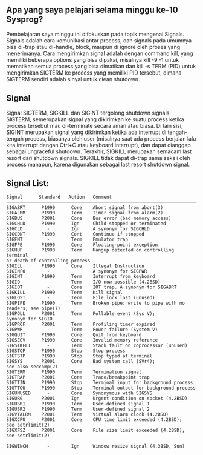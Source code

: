 ## Apa yang saya pelajari selama minggu ke-10 Sysprog?
Pembelajaran saya minggu ini difokuskan pada topik mengenai Signals. Signals adalah cara komunikasi antar process, dan signals pada umumnya bisa di-trap atau di-handle, block, maupun di ignore oleh proses yang menerimanya. Cara mengirimkan signal adalah dengan command kill, yang memiliki beberapa options yang bisa dipakai, misalnya kill -9 -1 untuk mematikan semua process yang bisa dimatikan dan kill -s TERM (PID) untuk mengirimkan SIGTERM ke process yang memiliki PID tersebut, dimana SIGTERM sendiri adalah sinyal untuk clean shutdown.

## Signal
Signal SIGTERM, SIGKILL dan SIGINT tergolong shutdown signals. SIGTERM, semerupakan signal yang dikirimkan ke suatu process ketika process tersebut mau di-terminate secara aman atau biasa. Di lain sisi, SIGINT merupakan signal yang dikirimkan ketika ada interrupt di tengah-tengah process, biasanya oleh user (misalnya saat ada process berjalan lalu kita interrupt dengan Ctrl+C atau keyboard interrupt), dan dapat dianggap sebagai ungraceful shutdown. Terakhir, SIGKILL merupakan semacam last resort dari shutdown signals. SIGKILL tidak dapat di-trap sama sekali oleh process manapun, karena digunakan sebagai last resort shutdown signal. 

## Signal List:

```
Signal      Standard   Action   Comment
────────────────────────────────────────────────────────────────────────
SIGABRT      P1990      Core    Abort signal from abort(3)
SIGALRM      P1990      Term    Timer signal from alarm(2)
SIGBUS       P2001      Core    Bus error (bad memory access)
SIGCHLD      P1990      Ign     Child stopped or terminated
SIGCLD         -        Ign     A synonym for SIGCHLD
SIGCONT      P1990      Cont    Continue if stopped
SIGEMT         -        Term    Emulator trap
SIGFPE       P1990      Core    Floating-point exception
SIGHUP       P1990      Term    Hangup detected on controlling terminal
or death of controlling process
SIGILL       P1990      Core    Illegal Instruction
SIGINFO        -                A synonym for SIGPWR
SIGINT       P1990      Term    Interrupt from keyboard
SIGIO          -        Term    I/O now possible (4.2BSD)
SIGIOT         -        Core    IOT trap. A synonym for SIGABRT
SIGKILL      P1990      Term    Kill signal
SIGLOST        -        Term    File lock lost (unused)
SIGPIPE      P1990      Term    Broken pipe: write to pipe with no
readers; see pipe(7)
SIGPOLL      P2001      Term    Pollable event (Sys V);
synonym for SIGIO
SIGPROF      P2001      Term    Profiling timer expired
SIGPWR         -        Term    Power failure (System V)
SIGQUIT      P1990      Core    Quit from keyboard
SIGSEGV      P1990      Core    Invalid memory reference
SIGSTKFLT      -        Term    Stack fault on coprocessor (unused)
SIGSTOP      P1990      Stop    Stop process
SIGTSTP      P1990      Stop    Stop typed at terminal
SIGSYS       P2001      Core    Bad system call (SVr4);
see also seccomp(2)
SIGTERM      P1990      Term    Termination signal
SIGTRAP      P2001      Core    Trace/breakpoint trap
SIGTTIN      P1990      Stop    Terminal input for background process
SIGTTOU      P1990      Stop    Terminal output for background process
SIGUNUSED      -        Core    Synonymous with SIGSYS
SIGURG       P2001      Ign     Urgent condition on socket (4.2BSD)
SIGUSR1      P1990      Term    User-defined signal 1
SIGUSR2      P1990      Term    User-defined signal 2
SIGVTALRM    P2001      Term    Virtual alarm clock (4.2BSD)
SIGXCPU      P2001      Core    CPU time limit exceeded (4.2BSD);
see setrlimit(2)
SIGXFSZ      P2001      Core    File size limit exceeded (4.2BSD);
see setrlimit(2)

SIGWINCH       -        Ign     Window resize signal (4.3BSD, Sun)

